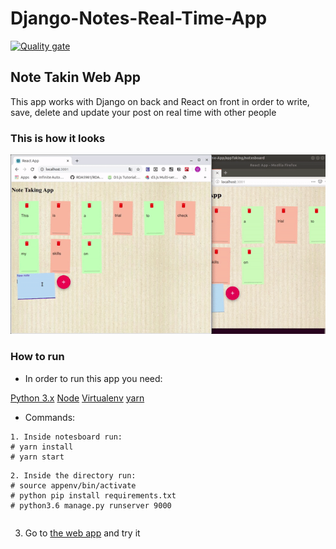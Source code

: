 # Django-Notes-Real-Time-App

[![Quality gate](https://sonarcloud.io/api/project_badges/quality_gate?project=ManuelLecaro_Django-Notes-Real-Time-App)](https://sonarcloud.io/dashboard?id=ManuelLecaro_Django-Notes-Real-Time-App)

## Note Takin Web App

This app works with Django on back and React on front in order to write, save, delete and update your post on real time with other people

### This is how it looks

![](webApp.gif)

### How to run
* In order to run this app you need:

[Python 3.x](https://www.python.org/downloads/)
[Node](https://nodejs.org/es/)
[Virtualenv](https://pypi.org/project/virtualenv/)
[yarn](https://classic.yarnpkg.com/es-ES/)

* Commands:
```
1. Inside notesboard run:
# yarn install
# yarn start
```
``` Django
2. Inside the directory run:
# source appenv/bin/activate
# python pip install requirements.txt
# python3.6 manage.py runserver 9000
```
``` Enter the app
```
3. Go to [the web app](http://localhost:3000/) and try it

